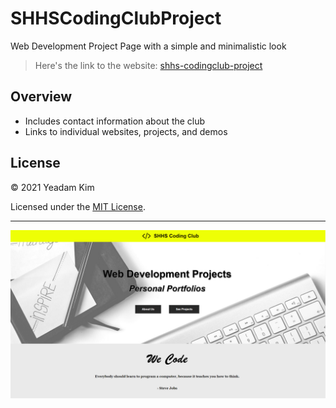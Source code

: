 # SHHSCodingClubProject

Web Development Project Page with a simple and minimalistic look

> Here's the link to the website: [shhs-codingclub-project](https://yeadamk.github.io/shhs-codingclub-project/)

## Overview

* Includes contact information about the club
* Links to individual websites, projects, and demos

## License

© 2021 Yeadam Kim

Licensed under the [MIT License](LICENSE).

---

![screenshot](/images/screenshot.png)
